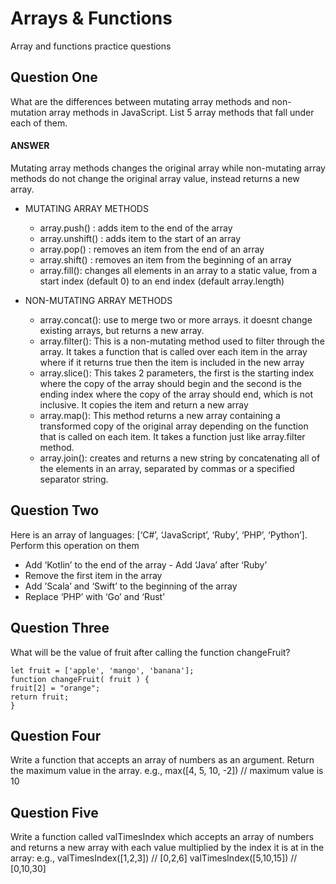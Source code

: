 # Arrays & Functions

Array and functions practice questions

## Question One

What are the differences between mutating array methods and non-mutation array methods in JavaScript. List 5 array methods that fall under each of them.

#### ANSWER
Mutating array methods changes the original array while non-mutating array methods do not change the original array value, instead returns a new array.

- MUTATING ARRAY METHODS

  - array.push() : adds item to the end of the array
  - array.unshift() : adds item to the start of an array
  - array.pop() : removes an item from the end of an array
  - array.shift() : removes an item from the beginning of an array
  - array.fill(): changes all elements in an array to a static value, from a start index (default 0) to an end index (default array.length)

- NON-MUTATING ARRAY METHODS
  - array.concat(): use to merge two or more arrays. it doesnt change existing arrays, but returns a new array.
  - array.filter(): This is a non-mutating method used to filter through the array. It takes a function that is called over each item in the array where if it returns true then the item is included in the new array
  - array.slice(): This takes 2 parameters, the first is the starting index where the copy of the array should begin and the second is the ending index where the copy of the array should end, which is not inclusive. It copies the item and return a new array
  - array.map(): This method returns a new array containing a transformed copy of the original array depending on the function that is called on each item. It takes a function just like array.filter method.
  - array.join(): creates and returns a new string by concatenating all of the elements in an array, separated by commas or a specified separator string.

## Question Two

Here is an array of languages: [‘C#’, ‘JavaScript’, ‘Ruby’, ‘PHP’, ‘Python’]. Perform this operation on them 

- Add ‘Kotlin’ to the end of the array - Add ‘Java’ after ‘Ruby’ 
- Remove the first item in the array 
- Add ’Scala’ and ‘Swift’ to the beginning of the array 
- Replace ‘PHP’ with ‘Go’ and ‘Rust’

## Question Three

What will be the value of fruit after calling the function changeFruit?

````
let fruit = ['apple', 'mango', 'banana'];
function changeFruit( fruit ) {
fruit[2] = "orange";
return fruit;
}
````

## Question Four

Write a function that accepts an array of numbers as an argument. Return the maximum value in the array.
e.g., max([4, 5, 10, -2]) // maximum value is 10

## Question Five

Write a function called valTimesIndex which accepts an array of numbers and returns a new array with each value multiplied by the index it is at in the array:
e.g.,
valTimesIndex([1,2,3]) // [0,2,6]
valTimesIndex([5,10,15]) // [0,10,30]
